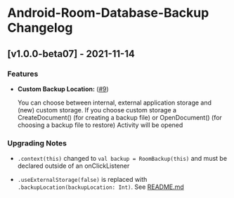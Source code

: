 # Android-Room-Database-Backup Changelog

## [v1.0.0-beta07] - 2021-11-14

### Features
- **Custom Backup Location:** ([#9](https://github.com/rafi0101/Android-Room-Database-Backup/issues/9))

  You can choose between internal, external application storage and (new) custom storage. If you choose custom storage a CreateDocument() (for creating a backup file) or OpenDocument() (for choosing a backup file to restore) Activity will be opened

### Upgrading Notes
- ```.context(this)``` changed to ```val backup = RoomBackup(this)``` and must be declared outside of an onClickListener

- ```.useExternalStorage(false)``` is replaced with ```.backupLocation(backupLocation: Int)```. See [README.md](readme.md)
